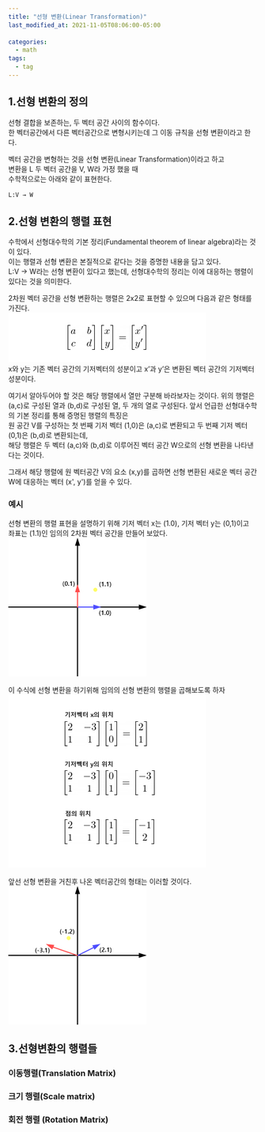 ```yaml
---
title: "선형 변환(Linear Transformation)"
last_modified_at: 2021-11-05T08:06:00-05:00

categories:
  - math
tags:
  - tag
---
```

## 1.선형 변환의 정의

선형 결합을 보존하는, 두 벡터 공간 사이의 함수이다.  
한 벡터공간에서 다른 벡터공간으로 변형시키는데 그 이동 규칙을 선형 변환이라고 한다.

벡터 공간을 변형하는 것을 선형 변환(Linear Transformation)이라고 하고  
변환을 L 두 벡터 공간을 V, W라 가정 했을 때  
수학적으로는 아래와 같이 표현한다.  
```html
L:V → W
```

## 2.선형 변환의 행렬 표현
수학에서 선형대수학의 기본 정리(Fundamental theorem of linear algebra)라는 것이 있다.  
이는 행렬과 선형 변환은 본질적으로 같다는 것을 증명한 내용을 담고 있다.  
L:V → W라는 선형 변환이 있다고 했는데, 선형대수학의 정리는 이에 대응하는 행렬이 있다는 것을 의미한다.  

2차원 벡터 공간을 선형 변환하는 행렬은 2x2로 표현할 수 있으며
다음과 같은 형태를 가진다.  
![alt](/assets/images/math/0001-01-01-linear-transformation/1.jpg)  
x와 y는 기존 벡터 공간의 기저벡터의 성분이고 x’과 y’은 변환된 벡터 공간의 기저벡터 성분이다.  

여기서 알아두어야 할 것은 해당 행렬에서 열만 구분해 바라보자는 것이다. 위의 행렬은 (a,c)로 구성된 열과 (b,d)로 구성된 열, 두 개의 열로 구성된다. 
앞서 언급한 선형대수학의 기본 정리를 통해 증명된 행렬의 특징은  
원 공간 V를 구성하는 첫 번째 기저 벡터 (1,0)은 (a,c)로 변환되고 두 번째 기저 벡터 (0,1)은 (b,d)로 변환되는데,  
해당 행렬은 두 벡터 (a,c)와 (b,d)로 이루어진 벡터 공간 W으로의 선형 변환을 나타낸다는 것이다.  

그래서 해당 행렬에 원 벡터공간 V의 요소 (x,y)를 곱하면 선형 변환된 새로운 벡터 공간 W에 대응하는 벡터 (x', y')를 얻을 수 있다.


### 예시
선형 변환의 행렬 표현을 설명하기 위해 기저 벡터 x는 (1.0), 기저 벡터 y는 (0,1)이고  
좌표는 (1.1)인 임의의 2차원 벡터 공간을 만들어 보았다.  
![alt](/assets/images/math/0001-01-01-linear-transformation/2.jpg)  

이 수식에 선형 변환을 하기위해 임의의 선형 변환의 행렬을 곱해보도록 하자  
![alt](/assets/images/math/0001-01-01-linear-transformation/4.jpg)  

앞선 선형 변환을 거친후 나온 벡터공간의 형태는 이러할 것이다.  
![alt](/assets/images/math/0001-01-01-linear-transformation/3.jpg)  

## 3.선형변환의 행렬들

### 이동행렬(Translation Matrix)

### 크기 행렬(Scale matrix)

### 회전 행렬 (Rotation Matrix)
